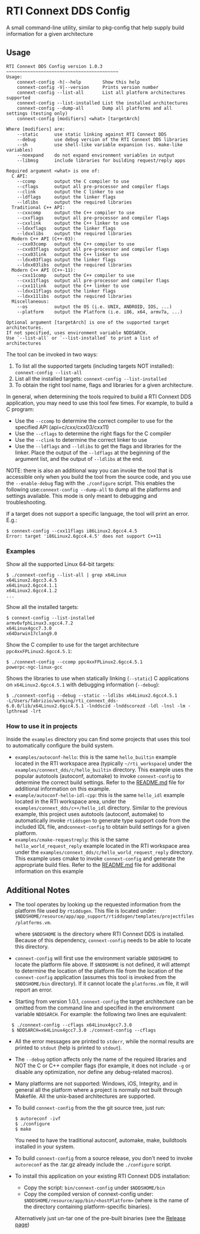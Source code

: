 # RTI Connext DDS Config

A small command-line utility, similar to pkg-config that help supply build information for a given architecture



## Usage

```
RTI Connext DDS Config version 1.0.3
~~~~~~~~~~~~~~~~~~~~~~~~~~~~~~~~~~~~~~~~~~
Usage:
    connext-config -h|--help        Show this help
    connext-config -V|--version     Prints version number
    connext-config --list-all       List all platform architectures supported
    connext-config --list-installed List the installed architectures
    connext-config --dump-all       Dump all platforms and all settings (testing only)
    connext-config [modifiers] <what> [targetArch]

Where [modifiers] are:
    --static      use static linking against RTI Connext DDS
    --debug       use debug version of the RTI Connext DDS libraries
    --sh          use shell-like variable expansion (vs. make-like variables)
    --noexpand    do not expand environment variables in output
    --libmsg      include libraries for building request/reply apps

Required argument <what> is one of:
  C API:
    --ccomp       output the C compiler to use
    --cflags      output all pre-processor and compiler flags
    --clink       output the C linker to use
    --ldflags     output the linker flags
    --ldlibs      output the required libraries
  Traditional C++ API:
    --cxxcomp     output the C++ compiler to use
    --cxxflags    output all pre-processor and compiler flags
    --cxxlink     output the C++ linker to use
    --ldxxflags   output the linker flags
    --ldxxlibs    output the required libraries
  Modern C++ API (C++-03):
    --cxx03comp   output the C++ compiler to use
    --cxx03flags  output all pre-processor and compiler flags
    --cxx03link   output the C++ linker to use
    --ldxx03flags output the linker flags
    --ldxx03libs  output the required libraries
  Modern C++ API (C++-11):
    --cxx11comp   output the C++ compiler to use
    --cxx11flags  output all pre-processor and compiler flags
    --cxx11link   output the C++ linker to use
    --ldxx11flags output the linker flags
    --ldxx11libs  output the required libraries
  Miscellaneous:
    --os          output the OS (i.e. UNIX, ANDROID, IOS, ...)
    --platform    output the Platform (i.e. i86, x64, armv7a, ...)

Optional argument [targetArch] is one of the supported target architectures.
If not specified, uses environment variable NDDSARCH.
Use `--list-all` or `--list-installed` to print a list of architectures
```



The tool can be invoked in two ways:

1. To list all the supported targets (including targets NOT installed): 
   `connext-config --list-all`
2. List all the installed targets:
   `connext-config --list-installed`
3. To obtain the right tool name, flags and libraries for a given architecture. 

In general, when determining the tools required to build a RTI Connext DDS application, you may need to use this tool few times. For example, to build a C program:

* Use the `--ccomp` to determine the correct compiler to use for the specified API (api=c/cxx/cxx03/cxx11)
* Use the `--cflags` to determine the right flags for the C compiler 
* Use the `--clink` to determine the correct linker to use
* Use the `--ldflags` and `--ldlibs` to get the flags and libraries for the linker. Place the output of the `--ldflags` at the beginning of the argument list, and the output of `--ldlibs` at the end.

NOTE: there is also an additional way you can invoke the tool that is accessible only when you build the tool from the source code, and you use the `--enable-debug` flag with the `./configure` script. This enables the following use:`connext-config --dump-all` to dump all the platforms and settings available. This mode is only meant to debugging and troubleshooting.

If a target does not support a specific language, the tool will print an error. E.g.:
```
$ connext-config --cxx11flags i86Linux2.6gcc4.4.5
Error: target 'i86Linux2.6gcc4.4.5' does not support C++11
```



### Examples

Show all the supported Linux 64-bit targets: 

```
$ ./connext-config --list-all | grep x64Linux
x64Linux2.6gcc3.4.5
x64Linux2.6gcc4.1.1
x64Linux2.6gcc4.1.2
...
```

Show all the installed targets:
```
$ connext-config --list-installed
armv6vfphLinux3.xgcc4.7.2
x64Linux4gcc7.3.0
x64Darwin17clang9.0
```


Show the C compiler to use for the target architecture `ppc4xxFPLinux2.6gcc4.5.1`:

```
$ ./connext-config --ccomp ppc4xxFPLinux2.6gcc4.5.1
powerpc-ngc-linux-gcc
```



Shows the libraries to use when statically linking (`--static`) C applications on `x64Linux2.6gcc4.5.1` with debugging information (`--debug`):

```
$ ./connext-config --debug --static --ldlibs x64Linux2.6gcc4.5.1
-L/Users/fabrizio/working/rti_connext_dds-6.0.0/lib/x64Linux2.6gcc4.5.1 -lnddsczd -lnddscorezd -ldl -lnsl -lm -lpthread -lrt
```



### How to use it in projects

Inside the `examples` directory you can find some projects that uses this tool to automatically configure the build system.

* `examples/autoconf-hello`: this is the same `hello_builtin` example located in the RTI workspace area (typically `~/rti_workspace`) under the `examples/connext_dds/c/hello_builtin` directory. This example uses the popular autotools (autoconf, automake) to invoke `connext-config` to determine the correct build settings. 
  Refer to the [README.md](examples/autoconf-hello/README.md) file for additional information on this example.
* `example/autoconf-hello-idl-cpp`: this is the same `hello_idl` example located in the RTI workspace area, under the `examples/connext_dds/c++/hello_idl` directory. Similar to the previous example, this project uses autotools (autoconf, automake) to automatically invoke `rtiddsgen` to generate type support code from the included IDL file, and`connext-config` to obtain build settings for a given platform.
* `examples/cmake-requestreply`: this is the same `hello_world_request_reply` example located in the RTI workspace area under the `examples/connext_dds/c/hello_world_request_reply` directory. This example uses cmake to invoke `connext-config` and generate the appropriate build files. Refer to the [README.md](examples/cmake-requestreply/README.md) file for additional information on this example





## Additional Notes

* The tool operates by looking up the requested information from the platform file used by `rtiddsgen`. This file is located under: `$NDDSHOME/resource/app/app_support/rtiddsgen/templates/projectfiles/platforms.vm`.

  where `$NDDSHOME` is the directory where RTI Connext DDS is installed.
  Because of this dependency, `connext-config` needs to be able to locate this directory.

* `connext-config` will first use the environment variable `$NDDSHOME` to locate the platform file above. If `$NDDSHOME` is not defined, it will attempt to determine the location of the platform file from the location of the `connext-config` application (assumes this tool is invoked from the `$NDDSHOME/bin` directory).
  If it cannot locate the `platforms.vm` file, it will report an error.

* Starting from version 1.0.1, `connext-config` the target architecture can be omitted from the command line and specified in the environment variable `NDDSARCH`. For example: the following two lines are equivalent:
  
```
  $ ./connext-config --cflags x64Linux4gcc7.3.0
  $ NDDSARCH=x64Linux4gcc7.3.0 ./connext-config --cflags
  ```
  
* All the error messages are printed to `stderr`, while the normal results are printed to `stdout` (help is printed to `stdout`).

* The `--debug` option affects only the name of the required libraries and NOT the C or C++ compiler flags (for example, it does not include `-g` or disable any optimization, nor define any debug-related macros). 

* Many platforms are not supported: Windows, iOS, Integrity, and in general all the platform where a project is normally not built through Makefile. All the unix-based architectures are supported.

* To build `connext-config` from the the git source tree, just run:

  ```
  $ autoreconf -ivf
  $ ./configure
  $ make
  ```

  You need to have the traditional autoconf, automake, make, buildtools installed in your system.

* To build `connext-config` from a source release, you don't need to invoke `autoreconf` as the .tar.gz already include the `./configure` script.
  
* To install this application on your existing RTI Connext DDS installation:
  
  * Copy the script: `bin/connext-config` under `$NDDSHOME/bin`
  * Copy the compiled version of connext-config under: `$NDDSHOME/resource/app/bin/<hostPlatform>` (where <hostPlatform> is the name of the directory containing platform-specific binaries).
  
  Alternatively just un-tar one of the pre-built binaries (see the [Release page](https://github.com/rticommunity/connext-config/releases))
